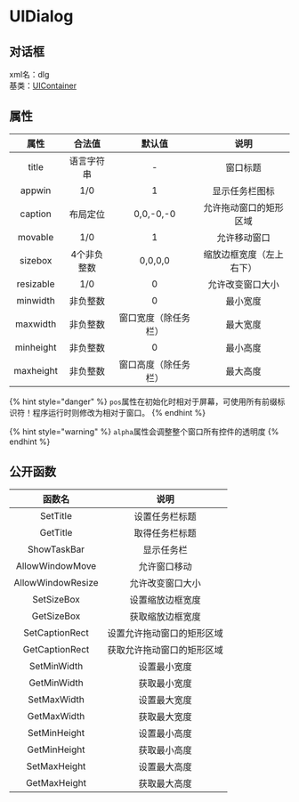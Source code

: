 # UIDialog

## 对话框

xml名：dlg  
基类：[UIContainer](uicontainer.md)

## 属性

| 属性 | 合法值 | 默认值 | 说明 |
| :---: | :---: | :---: | :---: |
| title | 语言字符串 | - | 窗口标题 |
| appwin | 1/0 | 1 | 显示任务栏图标 |
| caption | 布局定位 | 0,0,-0,-0 | 允许拖动窗口的矩形区域 |
| movable | 1/0 | 1 | 允许移动窗口 |
| sizebox | 4个非负整数 | 0,0,0,0 | 缩放边框宽度（左上右下） |
| resizable | 1/0 | 0 | 允许改变窗口大小 |
| minwidth | 非负整数 | 0 | 最小宽度 |
| maxwidth | 非负整数 | 窗口宽度（除任务栏） | 最大宽度 |
| minheight | 非负整数 | 0 | 最小高度 |
| maxheight | 非负整数 | 窗口高度（除任务栏） | 最大高度 |

{% hint style="danger" %}
`pos`属性在初始化时相对于屏幕，可使用所有前缀标识符！程序运行时则修改为相对于窗口。
{% endhint %}

{% hint style="warning" %}
`alpha`属性会调整整个窗口所有控件的透明度
{% endhint %}

## 公开函数

| 函数名 | 说明 |
| :---: | :---: |
| SetTitle | 设置任务栏标题 |
| GetTitle | 取得任务栏标题 |
| ShowTaskBar | 显示任务栏 |
| AllowWindowMove | 允许窗口移动 |
| AllowWindowResize | 允许改变窗口大小 |
| SetSizeBox | 设置缩放边框宽度 |
| GetSizeBox | 获取缩放边框宽度 |
| SetCaptionRect | 设置允许拖动窗口的矩形区域 |
| GetCaptionRect | 获取允许拖动窗口的矩形区域 |
| SetMinWidth | 设置最小宽度 |
| GetMinWidth | 获取最小宽度 |
| SetMaxWidth | 设置最大宽度 |
| GetMaxWidth | 获取最大宽度 |
| SetMinHeight | 设置最小高度 |
| GetMinHeight | 获取最小高度 |
| SetMaxHeight | 设置最大高度 |
| GetMaxHeight | 获取最大高度 |

